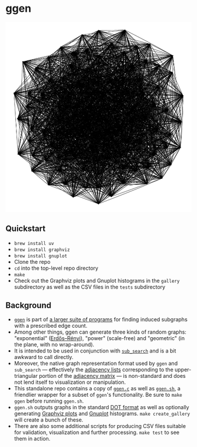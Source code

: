 # ggen

![exponential](assets/neato_exponential-100-500-42.png)

## Quickstart

- `brew install uv`
- `brew install graphviz`
- `brew install gnuplot`
- Clone the repo
- `cd` into the top-level repo directory
- `make`
- Check out the Graphviz plots and Gnuplot histograms in the `gallery` subdirectory as well as the CSV files in the `tests` subdirectory

## Background

- [`ggen`](https://github.com/vglazer/USRA/blob/master/subgraph_finding/doc/ggen.md) is part of [a larger suite of programs](https://github.com/vglazer/USRA/tree/master/subgraph_finding) for finding induced subgraphs with a prescribed edge count.
- Among other things, ggen can generate three kinds of random graphs: "exponential" ([Erdős–Rényi](https://en.wikipedia.org/wiki/Erd%C5%91s%E2%80%93R%C3%A9nyi_model)), "power" (scale-free) and "geometric" (in the plane, with no wrap-around).
- It is intended to be used in conjunction with [`sub_search`](https://github.com/vglazer/USRA/blob/master/subgraph_finding/doc/sub_search.md) and is a bit awkward to call directly.
- Moreover, the native graph representation format used by `ggen` and `sub_search` &mdash; effectively the [adjacency lists](https://en.wikipedia.org/wiki/Adjacency_list) corresponding to the upper-triangular portion of the [adjacency matrix](https://en.wikipedia.org/wiki/Adjacency_matrix) &mdash; is non-standard and does not lend itself to visualization or manipulation.
- This standalone repo contains a copy of [`ggen.c`](src/ggen.c) as well as [`ggen.sh`](etc/ggen.sh), a friendlier wrapper for a subset of `ggen`'s functionality. Be sure to `make ggen` before running `ggen.sh`.
- `ggen.sh` outputs graphs in the standard [DOT format](https://graphviz.org/doc/info/lang.html) as well as optionally generating [Graphviz plots](https://graphviz.org/) and [Gnuplot](http://www.gnuplot.info/) histograms. `make create_gallery` will create a bunch of these.
- There are also some additional scripts for producing CSV files suitable for validation, visualization and further processing. `make test` to see them in action.
